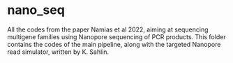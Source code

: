 # nano_seq
All the codes from the paper Namias et al 2022, aiming at sequencing multigene families using Nanopore sequencing of PCR products. 
This folder contains the codes of the main pipeline, along with the targeted Nanopore read simulator, written by K. Sahlin.



